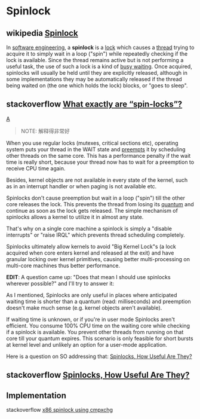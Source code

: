 # Spinlock



## wikipedia [Spinlock](https://en.wikipedia.org/wiki/Spinlock)

In [software engineering](https://en.wikipedia.org/wiki/Software_engineering), a **spinlock** is a [lock](https://en.wikipedia.org/wiki/Lock_(computer_science)) which causes a [thread](https://en.wikipedia.org/wiki/Thread_(computer_science)) trying to acquire it to simply wait in a loop ("spin") while repeatedly checking if the lock is available. Since the thread remains active but is not performing a useful task, the use of such a lock is a kind of [busy waiting](https://en.wikipedia.org/wiki/Busy_waiting). Once acquired, spinlocks will usually be held until they are explicitly released, although in some implementations they may be automatically released if the thread being waited on (the one which holds the lock) blocks, or "goes to sleep".

## stackoverflow [What exactly are “spin-locks”?](https://stackoverflow.com/questions/1957398/what-exactly-are-spin-locks)

[A](https://stackoverflow.com/a/1957464)

> NOTE: 解释得非常好

When you use regular locks (mutexes, critical sections etc), operating system puts your thread in the WAIT state and [preempts](https://en.wikipedia.org/wiki/Preemption_(computing)) it by scheduling other threads on the same core. This has a performance penalty if the wait time is really short, because your thread now has to wait for a preemption to receive CPU time again.

Besides, kernel objects are not available in every state of the kernel, such as in an interrupt handler or when paging is not available etc.

Spinlocks don't cause preemption but wait in a loop ("spin") till the other core releases the lock. This prevents the thread from losing its [quantum](https://en.wikipedia.org/wiki/Preemption_(computing)#Time_slice) and continue as soon as the lock gets released. The simple mechanism of spinlocks allows a kernel to utilize it in almost any state.

That's why on a single core machine a spinlock is simply a "disable interrupts" or "raise IRQL" which prevents thread scheduling completely.

Spinlocks ultimately allow kernels to avoid "Big Kernel Lock"s (a lock acquired when core enters kernel and released at the exit) and have granular locking over kernel primitives, causing better multi-processing on multi-core machines thus better performance.

**EDIT**: A question came up: "Does that mean I should use spinlocks wherever possible?" and I'll try to answer it:

As I mentioned, Spinlocks are only useful in places where anticipated waiting time is shorter than a quantum (read: milliseconds) and preemption doesn't make much sense (e.g. kernel objects aren't available).

If waiting time is unknown, or if you're in user mode Spinlocks aren't efficient. You consume 100% CPU time on the waiting core while checking if a spinlock is available. You prevent other threads from running on that core till your quantum expires. This scenario is only feasible for short bursts at kernel level and unlikely an option for a user-mode application.

Here is a question on SO addressing that: [Spinlocks, How Useful Are They?](https://stackoverflow.com/questions/1456225/spinlocks-how-much-useful-are-they)

## stackoverflow [Spinlocks, How Useful Are They?](https://stackoverflow.com/questions/1456225/spinlocks-how-useful-are-they)



## Implementation

stackoverflow [x86 spinlock using cmpxchg](https://stackoverflow.com/questions/6935442/x86-spinlock-using-cmpxchg)